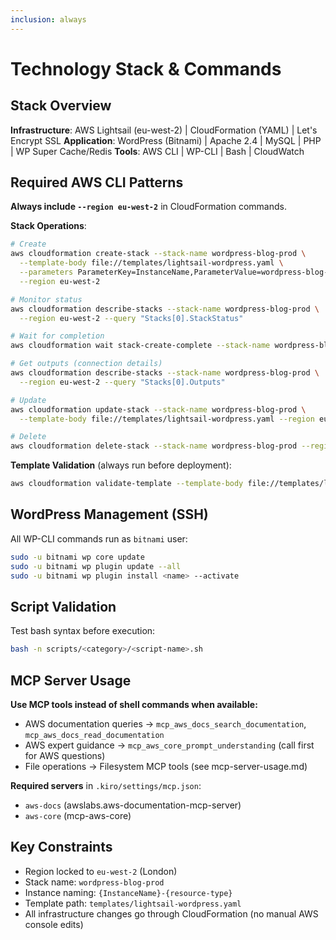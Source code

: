 ```yaml
---
inclusion: always
---
```


# Technology Stack & Commands

## Stack Overview

**Infrastructure**: AWS Lightsail (eu-west-2) | CloudFormation (YAML) | Let's Encrypt SSL
**Application**: WordPress (Bitnami) | Apache 2.4 | MySQL | PHP | WP Super Cache/Redis
**Tools**: AWS CLI | WP-CLI | Bash | CloudWatch

## Required AWS CLI Patterns

**Always include `--region eu-west-2`** in CloudFormation commands.

**Stack Operations**:
```bash
# Create
aws cloudformation create-stack --stack-name wordpress-blog-prod \
  --template-body file://templates/lightsail-wordpress.yaml \
  --parameters ParameterKey=InstanceName,ParameterValue=wordpress-blog-prod-eu-west-2 \
  --region eu-west-2

# Monitor status
aws cloudformation describe-stacks --stack-name wordpress-blog-prod \
  --region eu-west-2 --query "Stacks[0].StackStatus"

# Wait for completion
aws cloudformation wait stack-create-complete --stack-name wordpress-blog-prod --region eu-west-2

# Get outputs (connection details)
aws cloudformation describe-stacks --stack-name wordpress-blog-prod \
  --region eu-west-2 --query "Stacks[0].Outputs"

# Update
aws cloudformation update-stack --stack-name wordpress-blog-prod \
  --template-body file://templates/lightsail-wordpress.yaml --region eu-west-2

# Delete
aws cloudformation delete-stack --stack-name wordpress-blog-prod --region eu-west-2
```

**Template Validation** (always run before deployment):
```bash
aws cloudformation validate-template --template-body file://templates/lightsail-wordpress.yaml
```

## WordPress Management (SSH)

All WP-CLI commands run as `bitnami` user:
```bash
sudo -u bitnami wp core update
sudo -u bitnami wp plugin update --all
sudo -u bitnami wp plugin install <name> --activate
```

## Script Validation

Test bash syntax before execution:
```bash
bash -n scripts/<category>/<script-name>.sh
```

## MCP Server Usage

**Use MCP tools instead of shell commands when available:**
- AWS documentation queries → `mcp_aws_docs_search_documentation`, `mcp_aws_docs_read_documentation`
- AWS expert guidance → `mcp_aws_core_prompt_understanding` (call first for AWS questions)
- File operations → Filesystem MCP tools (see mcp-server-usage.md)

**Required servers** in `.kiro/settings/mcp.json`:
- `aws-docs` (awslabs.aws-documentation-mcp-server)
- `aws-core` (mcp-aws-core)

## Key Constraints

- Region locked to `eu-west-2` (London)
- Stack name: `wordpress-blog-prod`
- Instance naming: `{InstanceName}-{resource-type}`
- Template path: `templates/lightsail-wordpress.yaml`
- All infrastructure changes go through CloudFormation (no manual AWS console edits)
